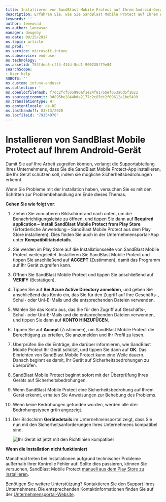 ```yaml
---
title: Installieren von SandBlast Mobile Protect auf Ihrem Android-Gerät | Microsoft-Dokumentation
description: Erfahren Sie, wie Sie SandBlast Mobile Protect auf Ihrem Android-Gerät installieren.
keywords: ''
author: lenewsad
ms.author: lanewsad
manager: dougeby
ms.date: 09/25/2017
ms.topic: article
ms.prod: ''
ms.service: microsoft-intune
ms.subservice: end-user
ms.technology: ''
ms.assetid: 754f4ea5-cff4-414d-8cd1-900238f79e84
searchScope:
- User help
ROBOTS: ''
ms.custom: intune-enduser
ms.collection: ''
ms.openlocfilehash: f7dc2fcf505890af1e24f8176bef653a6d5f1022
ms.sourcegitcommit: 3d895be2844bda2177c2c85dc2f09612a1be5490
ms.translationtype: HT
ms.contentlocale: de-DE
ms.lasthandoff: 03/13/2020
ms.locfileid: "79334976"
---
```

# <a name="you-need-to-install-sandblast-mobile-protect-on-your-android-device"></a>Installieren von SandBlast Mobile Protect auf Ihrem Android-Gerät

Damit Sie auf Ihre Arbeit zugreifen können, verlangt die Supportabteilung Ihres Unternehmens, dass Sie die SandBlast Mobile Protect-App installieren, die Ihr Gerät schützen soll, indem sie mögliche Sicherheitsbedrohungen erkennt.

Wenn Sie Probleme mit der Installation haben, versuchen Sie es mit den Schritten zur Problembehandlung am Ende dieses Themas.

**Gehen Sie wie folgt vor:**

1. Ziehen Sie vom oberen Bildschirmrand nach unten, um die Benachrichtigungsleiste zu öffnen, und tippen Sie dann auf **Required application – Install SandBlast Mobile Protect from Play Store** (Erforderliche Anwendung – SandBlast Mobile Protect aus dem Play Store installieren). Dies finden Sie auch in der Unternehmensportal-App unter __Kompatibilitätsdetails__.

2. Sie werden im Play Store auf die Installationsseite von SandBlast Mobile Protect weitergeleitet. Installieren Sie SandBlast Mobile Protect und tippen Sie anschließend auf **ACCEPT** (Zustimmen), damit das Programm auf Ihr Gerät zugreifen kann.

3. Öffnen Sie SandBlast Mobile Protect und tippen Sie anschließend auf **VERIFY** (Bestätigen).

4. Tippen Sie auf **Bei Azure Active Directory anmelden**, und geben Sie anschließend das Konto ein, das Sie für den Zugriff auf Ihre Geschäfts-, Schul- oder Uni-E-Mails und die entsprechenden Dateien verwenden.

5. Wählen Sie das Konto aus, das Sie für den Zugriff auf Geschäfts-, Schul- oder Uni-E-Mails und die entsprechenden Dateien verwenden, und tippen Sie dann auf **KONTO HINZUFÜGEN**.

6. Tippen Sie auf **Accept** (Zustimmen), um SandBlast Mobile Protect die Berechtigung zu erteilen, Sie anzumelden und Ihr Profil zu lesen.

7. Überprüfen Sie die Einträge, die darüber informieren, wie SandBlast Mobile Protect Ihr Gerät schützt, und tippen Sie dann auf **OK**. Das Einrichten von SandBlast Mobile Protect kann eine Weile dauern. Danach beginnt es damit, Ihr Gerät auf Sicherheitsbedrohungen zu überprüfen.

8. SandBlast Mobile Protect beginnt sofort mit der Überprüfung Ihres Geräts auf Sicherheitsbedrohungen.

9. Wenn SandBlast Mobile Protect eine Sicherheitsbedrohung auf Ihrem Gerät erkennt, erhalten Sie Anweisungen zur Behebung des Problems.

10. Wenn keine Bedrohungen gefunden wurden, werden alle drei Bedrohungstypen grün angezeigt.

11. Der Bildschirm **Gerätedetails** im Unternehmensportal zeigt, dass Sie nun mit den Sicherheitsanforderungen Ihres Unternehmens kompatibel sind.

    ![Ihr Gerät ist jetzt mit den Richtlinien kompatibel](./media/mtd-device-now-compliant-android.png)

**Wenn die Installation nicht funktioniert**

Manchmal treten bei Installationen aufgrund technischer Probleme außerhalb Ihrer Kontrolle Fehler auf. Sollte dies passieren, können Sie versuchen, SandBlast Mobile Protect [manuell aus dem Play Store zu installieren](https://play.google.com/store/apps/details?id=com.lacoon.security.fox).

Benötigen Sie weitere Unterstützung? Kontaktieren Sie den Support Ihres Unternehmens. Die entsprechenden Kontaktinformationen finden Sie auf der [Unternehmensportal-Website](https://go.microsoft.com/fwlink/?linkid=2010980).
